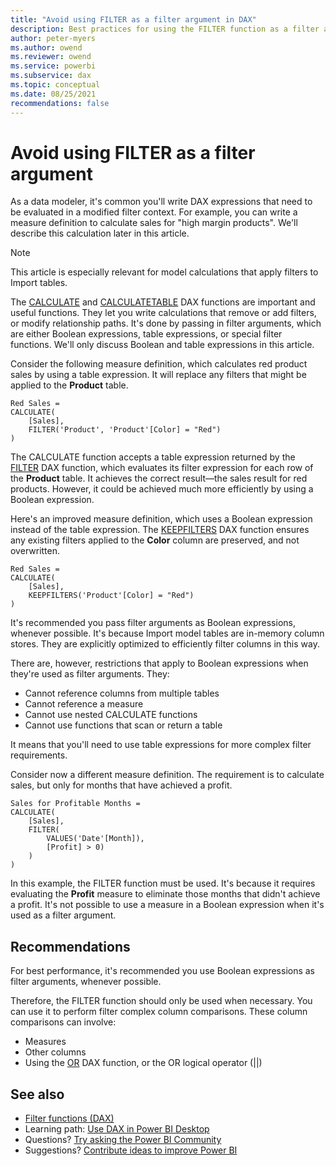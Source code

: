```yaml
---
title: "Avoid using FILTER as a filter argument in DAX"
description: Best practices for using the FILTER function as a filter argument.
author: peter-myers
ms.author: owend
ms.reviewer: owend
ms.service: powerbi 
ms.subservice: dax
ms.topic: conceptual
ms.date: 08/25/2021
recommendations: false
---
```


# Avoid using FILTER as a filter argument

As a data modeler, it's common you'll write DAX expressions that need to be evaluated in a modified filter context. For example, you can write a measure definition to calculate sales for "high margin products". We'll describe this calculation later in this article.

> [!NOTE]
> This article is especially relevant for model calculations that apply filters to Import tables.

The [CALCULATE](../calculate-function-dax.md) and [CALCULATETABLE](../calculatetable-function-dax.md) DAX functions are important and useful functions. They let you write calculations that remove or add filters, or modify relationship paths. It's done by passing in filter arguments, which are either Boolean expressions, table expressions, or special filter functions. We'll only discuss Boolean and table expressions in this article.

Consider the following measure definition, which calculates red product sales by using a table expression. It will replace any filters that might be applied to the **Product** table.

```dax
Red Sales =
CALCULATE(
    [Sales],
    FILTER('Product', 'Product'[Color] = "Red")
)
```

The CALCULATE function accepts a table expression returned by the [FILTER](../filter-function-dax.md) DAX function, which evaluates its filter expression for each row of the **Product** table. It achieves the correct result—the sales result for red products. However, it could be achieved much more efficiently by using a Boolean expression.

Here's an improved measure definition, which uses a Boolean expression instead of the table expression. The [KEEPFILTERS](../keepfilters-function-dax.md) DAX function ensures any existing filters applied to the **Color** column are preserved, and not overwritten.

```dax
Red Sales =
CALCULATE(
    [Sales],
    KEEPFILTERS('Product'[Color] = "Red")
)
```

It's recommended you pass filter arguments as Boolean expressions, whenever possible. It's because Import model tables are in-memory column stores. They are explicitly optimized to efficiently filter columns in this way.

There are, however, restrictions that apply to Boolean expressions when they're used as filter arguments. They:

- Cannot reference columns from multiple tables
- Cannot reference a measure
- Cannot use nested CALCULATE functions
- Cannot use functions that scan or return a table

It means that you'll need to use table expressions for more complex filter requirements.

Consider now a different measure definition. The requirement is to calculate sales, but only for months that have achieved a profit.

```dax
Sales for Profitable Months =
CALCULATE(
    [Sales],
    FILTER(
        VALUES('Date'[Month]),
        [Profit] > 0)
    )
)
```

In this example, the FILTER function must be used. It's because it requires evaluating the **Profit** measure to eliminate those months that didn't achieve a profit. It's not possible to use a measure in a Boolean expression when it's used as a filter argument.

## Recommendations

For best performance, it's recommended you use Boolean expressions as filter arguments, whenever possible.

Therefore, the FILTER function should only be used when necessary. You can use it to perform filter complex column comparisons. These column comparisons can involve:

- Measures
- Other columns
- Using the [OR](../or-function-dax.md) DAX function, or the OR logical operator (||)

## See also

- [Filter functions (DAX)](../filter-function-dax.md)
- Learning path: [Use DAX in Power BI Desktop](/training/paths/dax-power-bi/)
- Questions? [Try asking the Power BI Community](https://community.powerbi.com/)
- Suggestions? [Contribute ideas to improve Power BI](https://ideas.powerbi.com)

